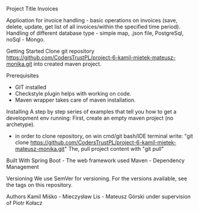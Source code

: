 
Project Title
Invoices

Applioation for invoice handling - basic operations on invoices (save, delete, update, get list of all invoices/within the specified time period).
Handling of different database type - simple map, .json file, PostgreSql, noSql - Mongo.

Getting Started
Clone git repository https://github.com/CodersTrustPL/project-6-kamil-mietek-mateusz-monika.git into created maven project.

Prerequisites
- GIT installed
- Checkstyle plugin helps with working on code.
- Maven wrapper takes care of maven installation.

Installing
A step by step series of examples that tell you how to get a development env running:
First, create an empty maven project (no archetype).
- in order to clone repository, on win cmd/git bash/IDE terminal write:
"git clone https://github.com/CodersTrustPL/project-6-kamil-mietek-mateusz-monika.git"
The, pull project content with "git pull"

Built With
Spring Boot - The web framework used
Maven - Dependency Management

Versioning
We use SemVer for versioning. For the versions available, see the tags on this repository.

Authors
Kamil Miśko - Mieczysław Lis - Mateusz Górski
under supervision of Piotr Kołacz

